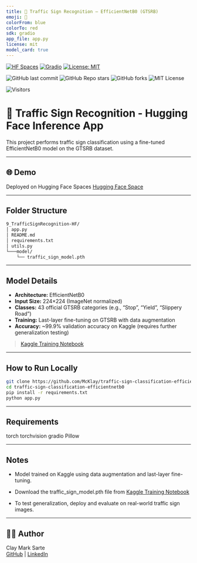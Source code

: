 ```yaml
---
title: 🚦 Traffic Sign Recognition – EfficientNetB0 (GTSRB)
emoji: 🚗
colorFrom: blue
colorTo: red
sdk: gradio
app_file: app.py
license: mit
model_card: true
---
```


[![HF Spaces](https://img.shields.io/badge/🤗%20HuggingFace-Space-blue?logo=huggingface&style=flat-square)](https://github.com/McKlay/traffic-sign-classification-efficientnetb0)
[![Gradio](https://img.shields.io/badge/Built%20with-Gradio-orange?logo=gradio&style=flat-square)](https://www.gradio.app/)
[![License: MIT](https://img.shields.io/badge/License-MIT-yellow.svg)](https://opensource.org/licenses/MIT)

![GitHub last commit](https://img.shields.io/github/last-commit/McKlay/traffic-sign-classification-efficientnetb0)
![GitHub Repo stars](https://img.shields.io/github/stars/McKlay/traffic-sign-classification-efficientnetb0?style=social)
![GitHub forks](https://img.shields.io/github/forks/McKlay/traffic-sign-classification-efficientnetb0?style=social)
![MIT License](https://img.shields.io/github/license/McKlay/traffic-sign-classification-efficientnetb0)

![Visitors](https://visitor-badge.laobi.icu/badge?page_id=McKlay.traffic-sign-classification-efficientnetb0)

# 🚦 Traffic Sign Recognition - Hugging Face Inference App

This project performs traffic sign classification using a fine-tuned EfficientNetB0 model on the GTSRB dataset.

---

## 🌐 Demo
Deployed on Hugging Face Spaces [Hugging Face Space](https://huggingface.co/spaces/McKlay/traffic-sign-classification-efficientnetb0)

---

## Folder Structure
```bash
9_TrafficSignRecognition-HF/
│ app.py
│ README.md
│ requirements.txt
│ utils.py
└───model/
    └── traffic_sign_model.pth
```

---

## Model Details

- **Architecture:** EfficientNetB0
- **Input Size:** 224×224 (ImageNet normalized)
- **Classes:** 43 official GTSRB categories (e.g., “Stop”, “Yield”, “Slippery Road”)
- **Training:** Last-layer fine-tuning on GTSRB with data augmentation
- **Accuracy:** ~99.9% validation accuracy on Kaggle (requires further generalization testing)

> [Kaggle Training Notebook](https://www.kaggle.com/code/claymarksarte/traffic-sign-recognition-with-efficientnetb0)


---

## How to Run Locally

```bash
git clone https://github.com/McKlay/traffic-sign-classification-efficientnetb0.git
cd traffic-sign-classification-efficientnetb0
pip install -r requirements.txt
python app.py
```

---

## Requirements

torch
torchvision
gradio
Pillow

---

## Notes

- Model trained on Kaggle using data augmentation and last-layer fine-tuning.

- Download the traffic_sign_model.pth file from [Kaggle Training Notebook](https://www.kaggle.com/code/claymarksarte/traffic-sign-recognition-with-efficientnetb0)

- To test generalization, deploy and evaluate on real-world traffic sign images.

---

## 🧑‍💻 Author

Clay Mark Sarte  
[GitHub](https://github.com/McKlay) | [LinkedIn](https://www.linkedin.com/in/clay-mark-sarte-283855147/)






